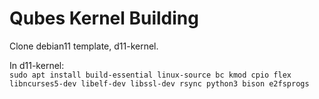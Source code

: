 <h1>Qubes Kernel Building</h1>

Clone debian11 template, d11-kernel.

In d11-kernel:  
`sudo apt install build-essential linux-source bc kmod cpio flex libncurses5-dev libelf-dev libssl-dev rsync python3 bison e2fsprogs`
